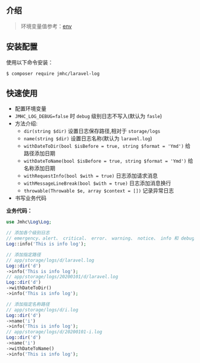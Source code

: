 ## 介绍

> 环境变量值参考：[env](docs/ENV.md)

## 安装配置

使用以下命令安装：
```
$ composer require jmhc/laravel-log
```

## 快速使用

- 配置环境变量
- `JMHC_LOG_DEBUG=false` 时 `debug` 级别日志不写入(默认为 `fasle`) 
- 方法介绍:
    - `dir(string $dir)` 设置日志保存路径,相对于 `storage/logs`
    - `name(string $dir)` 设置日志名称(默认为 `laravel.log`)
    - `withDateToDir(bool $isBefore = true, string $format = 'Ymd')` 给路径添加日期
    - `withDateToName(bool $isBefore = true, string $format = 'Ymd')` 给名称添加日期
    - `withRequestInfo(bool $with = true)` 日志添加请求消息
    - `withMessageLineBreak(bool $with = true)` 日志添加消息换行
    - `throwable(Throwable $e, array $context = [])` 记录异常日志
- 书写业务代码

**业务代码：**
```php
use Jmhc\Log\Log;

// 添加各个级别日志
// emergency、alert、 critical、 error、 warning、 notice、 info 和 debug
Log::info('This is info log');

// 添加指定路径
// app/storage/logs/d/laravel.log
Log::dir('d')
->info('This is info log');
// app/storage/logs/20200101/d/laravel.log
Log::dir('d')
->withDateToDir()
->info('This is info log');

// 添加指定名称路径
// app/storage/logs/d/i.log
Log::dir('d')
->name('i')
->info('This is info log');
// app/storage/logs/d/20200101-i.log
Log::dir('d')
->name('i')
->withDateToName()
->info('This is info log');
```
